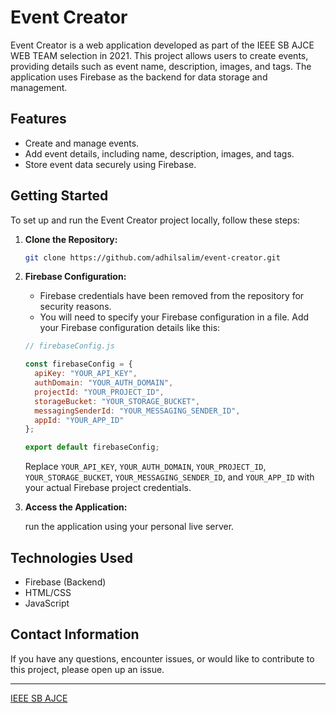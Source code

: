 # Event Creator

Event Creator is a web application developed as part of the IEEE SB AJCE WEB TEAM selection in 2021. This project allows users to create events, providing details such as event name, description, images, and tags. The application uses Firebase as the backend for data storage and management.

## Features

- Create and manage events.
- Add event details, including name, description, images, and tags.
- Store event data securely using Firebase.

## Getting Started

To set up and run the Event Creator project locally, follow these steps:

1. **Clone the Repository:**

   ```bash
   git clone https://github.com/adhilsalim/event-creator.git
   ```

2. **Firebase Configuration:**

   - Firebase credentials have been removed from the repository for security reasons.
   - You will need to specify your Firebase configuration in a file. Add your Firebase configuration details like this:

   ```javascript
   // firebaseConfig.js

   const firebaseConfig = {
     apiKey: "YOUR_API_KEY",
     authDomain: "YOUR_AUTH_DOMAIN",
     projectId: "YOUR_PROJECT_ID",
     storageBucket: "YOUR_STORAGE_BUCKET",
     messagingSenderId: "YOUR_MESSAGING_SENDER_ID",
     appId: "YOUR_APP_ID"
   };

   export default firebaseConfig;
   ```

   Replace `YOUR_API_KEY`, `YOUR_AUTH_DOMAIN`, `YOUR_PROJECT_ID`, `YOUR_STORAGE_BUCKET`, `YOUR_MESSAGING_SENDER_ID`, and `YOUR_APP_ID` with your actual Firebase project credentials.

3. **Access the Application:**

   run the application using your personal live server.

## Technologies Used

- Firebase (Backend)
- HTML/CSS
- JavaScript


## Contact Information

If you have any questions, encounter issues, or would like to contribute to this project, please open up an issue.

---

[IEEE SB AJCE](https://ieeeajce.org/)
